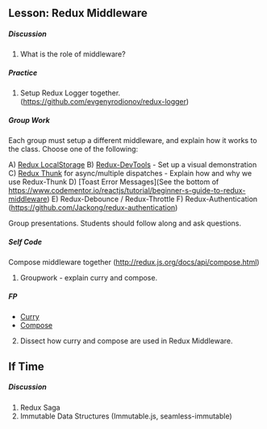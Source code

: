 ## Lesson: Redux Middleware

##### Discussion

1. What is the role of middleware?

##### Practice

1. Setup Redux Logger together. (https://github.com/evgenyrodionov/redux-logger)


##### Group Work
Each group must setup a different middleware, and explain how it works to the class. Choose one of the following:

  A) [Redux LocalStorage](https://github.com/elgerlambert/redux-localstorage)
  B) [Redux-DevTools](https://github.com/gaearon/redux-devtools)
      - Set up a visual demonstration
  C) [Redux Thunk](https://github.com/gaearon/redux-thunk) for async/multiple dispatches
    - Explain how and why we use Redux-Thunk
  D) [Toast Error Messages](See the bottom of https://www.codementor.io/reactjs/tutorial/beginner-s-guide-to-redux-middleware)
  E) Redux-Debounce / Redux-Throttle
  F) Redux-Authentication (https://github.com/Jackong/redux-authentication)

Group presentations. Students should follow along and ask questions.


##### Self Code

Compose middleware together (http://redux.js.org/docs/api/compose.html)

1. Groupwork - explain curry and compose.

##### FP

- [Curry](https://github.com/MostlyAdequate/mostly-adequate-guide/blob/master/ch4.md)
- [Compose](https://github.com/MostlyAdequate/mostly-adequate-guide/blob/master/ch5.md)

2. Dissect how curry and compose are used in Redux Middleware.

## If Time

##### Discussion

1. Redux Saga
2. Immutable Data Structures (Immutable.js, seamless-immutable)
